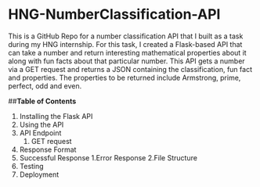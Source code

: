 # HNG-NumberClassification-API
This is a GitHub Repo for a number classification API that I built as a task during my HNG internship. For this task, I created a Flask-based API that can take a number and return interesting mathematical properties about it along with fun facts about that particular number. This API gets a number via a GET request and returns a JSON containing the classification, fun fact and properties. The properties to be returned include Armstrong, prime, perfect, odd and even.

##**Table of Contents**
1. Installing the Flask API
2. Using the API
3. API Endpoint
   1. GET request
4. Response Format
5. Successful Response
   1.Error Response
   2.File Structure
6. Testing
7. Deployment


